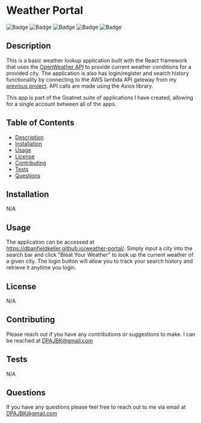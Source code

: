 # Weather Portal
![Badge](https://img.shields.io/badge/-Javascript-yellow)
![Badge](https://img.shields.io/badge/-Node.js-yellow)
![Badge](https://img.shields.io/badge/-React-blue)
![Badge](https://img.shields.io/badge/-ReactBootstrap-blue)
![Badge](https://img.shields.io/badge/-Axios-purple)

## Description
This is a basic weather lookup application built with the React framework that uses the [OpenWeather API](https://openweathermap.org/api) to provide current weather conditions for a provided city. The application is also has login/register and search history functionality by connecting to the AWS lambda API gateway from my [previous project](https://github.com/DBanfieldKeller/login-service). API calls are made using the Axios library.

This app is part of the Goatnet suite of applications I have created, allowing for a single account between all of the apps.

## Table of Contents
 - [Description](#description)
 - [Installation](#installation)
 - [Usage](#usage)
 - [License](#license)
 - [Contributing](#contributing)
 - [Tests](#tests)
 - [Questions](#questions)
 ## Installation

N/A
 
 ## Usage

The application can be accessed at https://dbanfieldkeller.github.io/weather-portal/. Simply input a city into the search bar and click "Bleat Your Weather" to look up the current weather of a given city. The login button will allow you to track your search history and retrieve it anytime you login.

## License
N/A

## Contributing
Please reach out if you have any contributions or suggestions to make. I can be reached at DPAJBK@gmail.com

## Tests
N/A

## Questions
If you have any questions please feel free to reach out to me via email at DPAJBK@gmail.com
